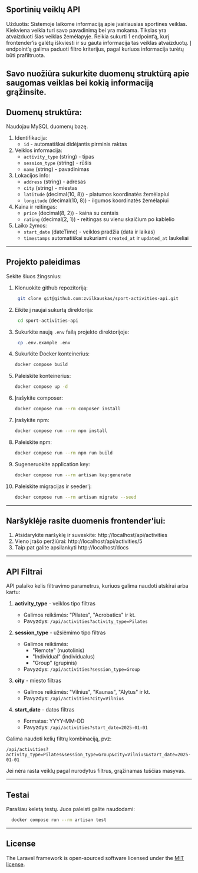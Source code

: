 ## Sportinių veiklų API 

Užduotis:
Sistemoje laikome informaciją apie įvairiausias sportines veiklas. Kiekviena veikla turi
savo pavadinimą bei yra mokama. Tikslas yra atvaizduoti šias veiklas žemėlapyje. Reikia
sukurti 1 endpoint‘ą, kurį frontender‘is galėtų iškviesti ir su gauta informacija tas veiklas
atvaizduotų. Į endpoint‘ą galima paduoti filtro kriterijus, pagal kuriuos informacija turėtų
būti prafiltruota.

Savo nuožiūra sukurkite duomenų struktūrą apie saugomas veiklas bei kokią
informaciją grąžinsite.
---

## Duomenų struktūra:
Naudojau MySQL duomenų bazę.
1. Identifikacija:
   - `id` - automatiškai didėjantis pirminis raktas
2. Veiklos informacija:
   - `activity_type` (string) - tipas
   - `session_type` (string) - rūšis
   - `name` (string) - pavadinimas
3. Lokacijos info:
   - `address` (string) - adresas
   - `city` (string) - miestas
   - `latitude` (decimal(10, 8)) - platumos koordinatės žemėlapiui
   - `longitude` (decimal(10, 8)) - ilgumos koordinatės žemėlapiui
4. Kaina ir reitingas:
   - `price` (decimal(8, 2)) - kaina su centais
   - `rating` (decimal(2, 1)) - reitingas su vienu skaičium po kablelio
5. Laiko žymos:
   - `start_date` (dateTime) - veiklos pradžia (data ir laikas)
   - `timestamps` automatiškai sukuriami `created_at` ir `updated_at` laukeliai

---

## Projekto paleidimas

Sekite šiuos žingsnius:
1. Klonuokite github repozitoriją:
   ```bash
    git clone git@github.com:zvilkauskas/sport-activities-api.git
    ```
2. Eikite į naujai sukurtą direktorija:
   ```bash
    cd sport-activities-api
   ```
3. Sukurkite naują ``.env`` failą projekto direktorijoje:
   ```bash
    cp .env.example .env
    ```
4. Sukurkite Docker konteinerius:
    ```bash
    docker compose build
    ```
5. Paleiskite konteinerius:
    ```bash
    docker compose up -d
    ```
6. Įrašykite composer:
    ```bash
    docker compose run --rm composer install
    ```
7. Įrašykite npm:
    ```bash
    docker compose run --rm npm install
    ```
8. Paleiskite npm:
    ```bash
    docker compose run --rm npm run build
    ```
9. Sugeneruokite application key:
    ```bash
    docker compose run --rm artisan key:generate
    ```
10. Paleiskite migracijas ir seeder'į:
    ```bash
    docker compose run --rm artisan migrate --seed
    ```
---

## Naršyklėje rasite duomenis frontender'iui:
1. Atsidarykite naršyklę ir suveskite: http://localhost/api/activities
2. Vieno įrašo peržiūrai: http://localhost/api/activities/5
3. Taip pat galite apsilankyti http://localhost/docs

---

## API Filtrai

API palaiko kelis filtravimo parametrus, kuriuos galima naudoti atskirai arba kartu:

1. **activity_type** - veiklos tipo filtras
    - Galimos reikšmės: "Pilates", "Acrobatics" ir kt.
    - Pavyzdys: `/api/activities?activity_type=Pilates`

2. **session_type** - užsiėmimo tipo filtras
    - Galimos reikšmės:
        - "Remote" (nuotolinis)
        - "Individual" (individualus)
        - "Group" (grupinis)
    - Pavyzdys: `/api/activities?session_type=Group`

3. **city** - miesto filtras
    - Galimos reikšmės: "Vilnius", "Kaunas", "Alytus" ir kt.
    - Pavyzdys: `/api/activities?city=Vilnius`

4. **start_date** - datos filtras
    - Formatas: YYYY-MM-DD
    - Pavyzdys: `/api/activities?start_date=2025-01-01`

Galima naudoti kelių filtrų kombinaciją, pvz:
```
/api/activities?activity_type=Pilates&session_type=Group&city=Vilnius&start_date=2025-01-01
```

Jei nėra rasta veiklų pagal nurodytus filtrus, grąžinamas tuščias masyvas.

---

## Testai
Parašiau keletą testų. Juos paleisti galite naudodami:
```bash 
  docker compose run --rm artisan test
```

---

## License

The Laravel framework is open-sourced software licensed under the [MIT license](https://opensource.org/licenses/MIT).
